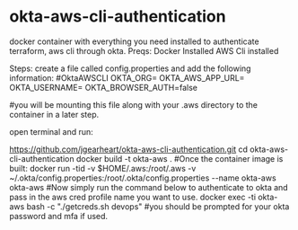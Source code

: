 # okta-aws-cli-authentication
docker container with everything you need installed to authenticate terraform, aws cli through okta. 
Preqs:
Docker Installed
AWS Cli installed


Steps:
create a file called config.properties and add the following information:
#OktaAWSCLI
OKTA_ORG=<add your okta organization>
OKTA_AWS_APP_URL=<add the okta aws app url for the account you are logging into>
OKTA_USERNAME=<add your okta username>
OKTA_BROWSER_AUTH=false

#you will be mounting this file along with your .aws directory to the container in a later step.


open terminal and run:

https://github.com/jgearheart/okta-aws-cli-authentication.git
cd okta-aws-cli-authentication
docker build -t okta-aws .
#Once the container image is built:
docker run -tid -v $HOME/.aws:/root/.aws  -v  ~/.okta/config.properties:/root/.okta/config.properties --name okta-aws okta-aws
#Now simply run the command below to authenticate to okta and pass in the aws cred profile name you want to use.
docker exec -ti okta-aws  bash  -c "./getcreds.sh devops"
#you should be prompted for your okta password and mfa if used.